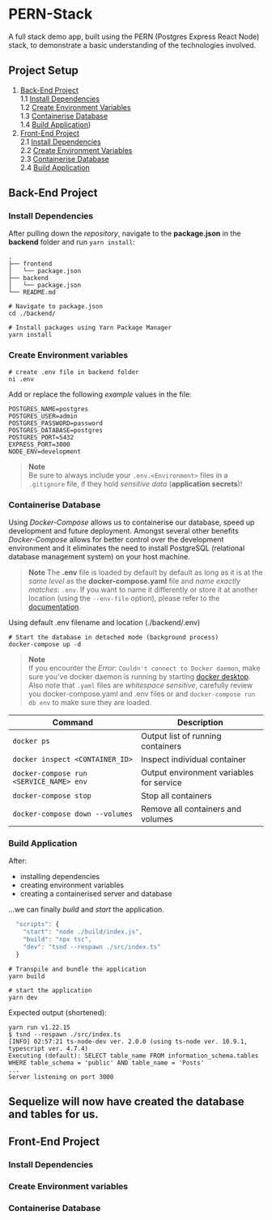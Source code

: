 # PERN-Stack
A full stack demo app, built using the PERN (Postgres Express React Node) stack, to demonstrate a basic understanding of the technologies involved.

## Project Setup
1. [Back-End Project](#back-end-project)    
  1.1 [Install Dependencies](#install-dependencies)  
  1.2 [Create Environment Variables](#environment-variables)  
  1.3 [Containerise Database](#containerise-database)  
  1.4 [Build Application](#build-application))  
2. [Front-End Project](#third-example)  
  2.1 [Install Dependencies](#install-dependencies)  
  2.2 [Create Environment Variables](#environment-variables)  
  2.3 [Containerise Database](#containerise-database)  
  2.4 [Build Application](#build-application)




## Back-End Project

### Install Dependencies
After pulling down the *repository*, navigate to the **package.json** in the **backend** folder and run `yarn install`:
```
.
├── frontend
│   └── package.json
├── backend
│   └── package.json
└── README.md
```
```pwsh
# Navigate to package.json
cd ./backend/

# Install packages using Yarn Package Manager
yarn install
```


### Create Environment variables



```pwsh
# create .env file in backend folder
ni .env
```

Add or replace the following *example* values in the file:
```
POSTGRES_NAME=postgres
POSTGRES_USER=admin
POSTGRES_PASSWORD=password
POSTGRES_DATABASE=postgres
POSTGRES_PORT=5432
EXPRESS_PORT=3000
NODE_ENV=development
``` 

>**Note**  
> Be sure to always include your `.env.<Environment>` files in a `.gitignore` file, if they hold *sensitive data* (**application secrets**)!


### Containerise Database
Using *Docker-Compose* allows us to containerise our database, speed up development and future deployment. Amongst several other benefits *Docker-Compose* allows for better control over the development environment and it eliminates the need to install PostgreSQL (relational database management system) on your host machine.

>**Note**
> The **.env** file is loaded by default by default as long as it is at the *same level* as the **docker-compose.yaml** file and *name exactly matches*: `.env`. If you want to name it differently or store it at another location (using the `--env-file` option), please refer to the [documentation](https://docs.docker.com/compose/environment-variables/#using-the---env-file--option).

Using default .env filename and location (./backend/.env)
```pwsh
# Start the database in detached mode (background process)
docker-compose up -d
```

>**Note**  
>If you encounter the *Error*: `Couldn't connect to Docker daemon`, make sure you've docker daemon is running by starting [docker desktop](https://www.docker.com/products/docker-desktop/). Also note that `.yaml` files are *whitespace sensitive*, carefully review you docker-compose.yaml and .env files or and `docker-compose run db env` to make sure they are loaded. 


| Command                                 | Description                               |
|-----------------------------------------|-------------------------------------------|
| `docker ps`                             | Output list of running containers         |
| `docker inspect <CONTAINER_ID>`         | Inspect individual container              |
| `docker-compose run <SERVICE_NAME> env` | Output environment variables for service  |
| `docker-compose stop`                   | Stop all containers                       |
| `docker-compose down --volumes`         | Remove all containers and volumes         |


### Build Application
After: 
- installing dependencies  
- creating environment variables  
- creating a containerised server and database  

...we can finally *build* and *start* the application.

```js
  "scripts": {
    "start": "node ./build/index.js",
    "build": "npx tsc",
    "dev": "tsnd --respawn ./src/index.ts"
  }
```

```pwsh
# Transpile and bundle the application
yarn build

# start the application
yarn dev
```

Expected output (shortened):
```
yarn run v1.22.15
$ tsnd --respawn ./src/index.ts
[INFO] 02:57:21 ts-node-dev ver. 2.0.0 (using ts-node ver. 10.9.1, typescript ver. 4.7.4)
Executing (default): SELECT table_name FROM information_schema.tables WHERE table_schema = 'public' AND table_name = 'Posts'
...
Server listening on port 3000
```

Sequelize will now have created the database and tables for us.
---

## Front-End Project

### Install Dependencies

### Create Environment variables

### Containerise Database
